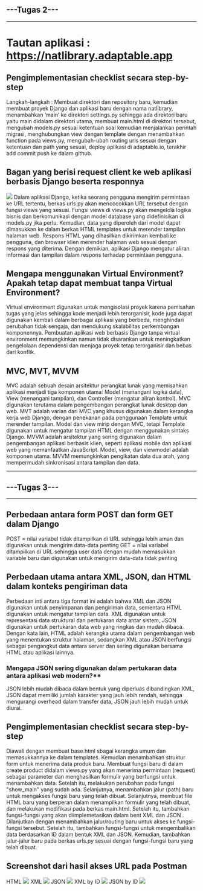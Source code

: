 ## ---Tugas 2---
---

# Tautan aplikasi : https://natlibrary.adaptable.app

## **Pengimplementasian checklist secara step-by-step**
Langkah-langkah : Membuat direktori dan repository baru, kemudian membuat proyek Django dan aplikasi baru dengan nama natlibrary, menambahkan ‘main’ ke direktori settings.py sehingga ada direktori baru yaitu main didalam direktori utama, membuat main.html di direktori tersebut, mengubah models.py sesuai ketentuan soal kemudian menjalankan perintah migrasi, menghubungkan view dengan template  dengan menambahkan function pada views.py, mengubah-ubah routing urls sesuai dengan ketentuan dan path yang sesuai, deploy aplikasi di adaptable.io, terakhir add commit push ke dalam github.

##  **Bagan yang berisi request client ke web aplikasi berbasis Django beserta responnya**
<img src="/image//bagan.jpeg">
Dalam aplikasi Django, ketika seorang pengguna mengirim permintaan ke URL tertentu, berkas urls.py akan mencocokkan URL tersebut dengan fungsi views yang sesuai. Fungsi views di views.py akan mengelola logika bisnis dan berkomunikasi dengan model database yang didefinisikan di models.py jika perlu. Kemudian, data yang diperoleh dari model dapat dimasukkan ke dalam berkas HTML templates untuk merender tampilan halaman web. Respons HTML yang dihasilkan dikirimkan kembali ke pengguna, dan browser klien merender halaman web sesuai dengan respons yang diterima. Dengan demikian, aplikasi Django mengatur aliran informasi dan tampilan dalam respons terhadap permintaan pengguna.

## **Mengapa menggunakan Virtual Environment? Apakah tetap dapat membuat tanpa Virtual Environment?**
Virtual environment digunakan untuk mengisolasi proyek karena pemisahan tugas yang jelas sehingga kode menjadi lebih terorganisir, kode juga dapat digunakan kembali dalam berbagai aplikasi yang berbeda, menghindari perubahan tidak sengaja, dan mendukung skalabilitas perkembangan komponennya. Pembuatan aplikasi web berbasis Django tanpa virtual environment memungkinkan namun tidak disarankan untuk meningkatkan pengelolaan dependensi dan menjaga proyek tetap terorganisir dan bebas dari konflik.

## **MVC, MVT, MVVM**
MVC adalah sebuah desain arsitektur perangkat lunak yang memisahkan aplikasi menjadi tiga komponen utama: Model (menangani logika data), View (menangani tampilan), dan Controller (mengatur aliran kontrol). MVC digunakan terutama dalam pengembangan perangkat lunak desktop dan web.
MVT adalah varian dari MVC yang khusus digunakan dalam kerangka kerja web Django, dengan penekanan pada penggunaan Template untuk merender tampilan. Model dan view mirip dengan MVC, tetapi Template digunakan untuk mengatur tampilan HTML dengan menggunakan sintaks Django.
MVVM adalah arsitektur yang sering digunakan dalam pengembangan aplikasi berbasis klien, seperti aplikasi mobile dan aplikasi web yang memanfaatkan JavaScript. Model, view, dan viewmodel adalah komponen utama. MVVM memungkinkan pengikatan data dua arah, yang mempermudah sinkronisasi antara tampilan dan data.

---
## ---Tugas 3---
---
## **Perbedaan antara form POST dan form GET dalam Django**
POST = nilai variabel tidak ditampilkan di URL sehingga lebih aman dan digunakan untuk mengirim data-data penting
GET = nilai variabel ditampilkan di URL sehingga user data dengan mudah memasukkan variable baru dan digunakan untuk mengirim data-data tidak penting

## **Perbedaan utama antara XML, JSON, dan HTML dalam konteks pengiriman data**
Perbedaan inti antara tiga format ini adalah bahwa XML dan JSON digunakan untuk penyimpanan dan pengiriman data, sementara HTML digunakan untuk mengatur tampilan data.  XML digunakan untuk representasi data struktural dan pertukaran data antar sistem, JSON digunakan untuk pertukaran data web yang ringkas dan mudah dibaca. Dengan kata lain, HTML adalah kerangka utama dalam pengembangan web yang menentukan struktur halaman, sedangkan XML atau JSON berfungsi sebagai pengangkut data antara server dan sering digunakan bersama HTML atau aplikasi lainnya.

### Mengapa JSON sering digunakan dalam pertukaran data antara aplikasi web modern?**
JSON lebih mudah dibaca dalam bentuk yang diperluas dibandingkan XML, JSON dapat memiliki jumlah karakter yang jauh lebih rendah, sehingga mengurangi overhead dalam transfer data, JSON jauh lebih mudah untuk diurai.

## **Pengimplementasian checklist secara step-by-step**
Diawali dengan membuat base.html sbagai kerangka umum dan memasukkannya ke dalam templates. Kemudian menambahkan struktur form untuk menerima data produk baru. Membuat fungsi baru di dalam create product didalam views.py yang akan menerima permintaan (request) sebagai parameter dan menghasilkan formulir yang berfungsi untuk menambahkan data. Setelah itu, melakukan perubahan pada fungsi "show_main" yang sudah ada. Selanjutnya, menambahkan jalur (path) baru untuk mengakses fungsi baru yang telah dibuat. Selanjutnya, membuat file HTML baru yang berperan dalam menampilkan formulir yang telah dibuat, dan melakukan modifikasi pada berkas main.html. Setelah itu, tambahkan fungsi-fungsi yang akan diimplemetasikan dalam bent XML dan JSON . Dilanjutkan dengan menambahkan jalur/routing baru untuk akses ke fungsi-fungsi tersebut. Setelah itu, tambahkan fungsi-fungsi untuk mengembalikan data berdasarkan ID dalam bentuk XML dan JSON. Kemudian, tambahkan jalur-jalur baru pada berkas urls.py sesuai dengan fungsi-fungsi baru yang telah dibuat.

## **Screenshot dari hasil akses URL pada Postman**
HTML
<img src="/image//HTML.png">
XML
<img src="/image//XML.png">
JSON
<img src="/image//JSON.png">
XML by ID
<img src="/image//XML by ID.png">
JSON by ID
<img src="/image//JSON by ID.png">